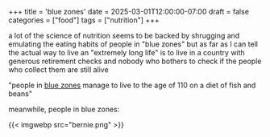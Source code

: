 +++
title = 'blue zones'
date = 2025-03-01T12:00:00-07:00
draft = false
categories = ["food"]
tags = ["nutrition"]
+++

a lot of the science of nutrition seems to be backed by shrugging and emulating the eating habits of people in "blue zones" but as far as I can tell the actual way to live an "extremely long life" is to live in a country with generous retirement checks and nobody who bothers to check if the people who collect them are still alive

"people in [blue zones](https://www.ucl.ac.uk/ioe/news/2024/sep/ucl-demographers-work-debunking-blue-zone-regions-exceptional-lifespans-wins-ig-nobel-prize)
manage to live to the age of 110 on a diet of fish and beans"

meanwhile, people in blue zones:

{{< imgwebp src="bernie.png" >}}
